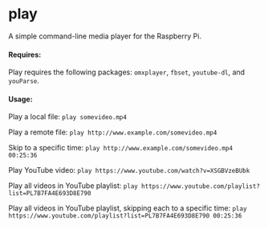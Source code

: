 # play
A simple command-line media player for the Raspberry Pi.

#### Requires: 
Play requires the following packages: ```omxplayer```, ```fbset```, ```youtube-dl```, and ```youParse```.

#### Usage: 
Play a local file:
```play somevideo.mp4```

Play a remote file:
```play http://www.example.com/somevideo.mp4```

Skip to a specific time:
```play http://www.example.com/somevideo.mp4 00:25:36```

Play YouTube video:
```play https://www.youtube.com/watch?v=XSGBVzeBUbk```

Play all videos in YouTube playlist:
```play https://www.youtube.com/playlist?list=PL7B7FA4E693D8E790```

Play all videos in YouTube playlist, skipping each to a specific time:
```play https://www.youtube.com/playlist?list=PL7B7FA4E693D8E790 00:25:36```
